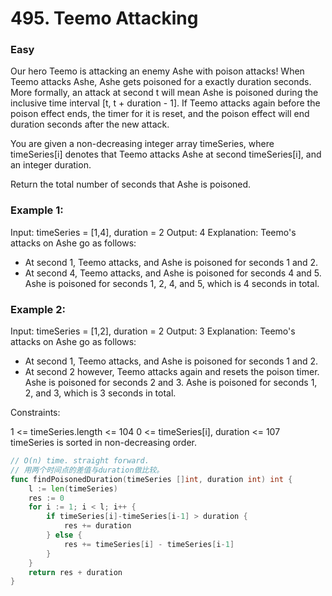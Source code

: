 # 495. Teemo Attacking

### Easy

Our hero Teemo is attacking an enemy Ashe with poison attacks! When Teemo attacks Ashe, Ashe gets poisoned for a exactly duration seconds. More formally, an attack at second t will mean Ashe is poisoned during the inclusive time interval [t, t + duration - 1]. If Teemo attacks again before the poison effect ends, the timer for it is reset, and the poison effect will end duration seconds after the new attack.

You are given a non-decreasing integer array timeSeries, where timeSeries[i] denotes that Teemo attacks Ashe at second timeSeries[i], and an integer duration.

Return the total number of seconds that Ashe is poisoned.

### Example 1:

Input: timeSeries = [1,4], duration = 2
Output: 4
Explanation: Teemo's attacks on Ashe go as follows:
- At second 1, Teemo attacks, and Ashe is poisoned for seconds 1 and 2.
- At second 4, Teemo attacks, and Ashe is poisoned for seconds 4 and 5.
Ashe is poisoned for seconds 1, 2, 4, and 5, which is 4 seconds in total.

### Example 2:

Input: timeSeries = [1,2], duration = 2
Output: 3
Explanation: Teemo's attacks on Ashe go as follows:
- At second 1, Teemo attacks, and Ashe is poisoned for seconds 1 and 2.
- At second 2 however, Teemo attacks again and resets the poison timer. Ashe is poisoned for seconds 2 and 3.
Ashe is poisoned for seconds 1, 2, and 3, which is 3 seconds in total.

Constraints:

1 <= timeSeries.length <= 104
0 <= timeSeries[i], duration <= 107
timeSeries is sorted in non-decreasing order.

```go
// O(n) time. straight forward. 
// 用两个时间点的差值与duration做比较。
func findPoisonedDuration(timeSeries []int, duration int) int {
	l := len(timeSeries)
	res := 0
	for i := 1; i < l; i++ {
		if timeSeries[i]-timeSeries[i-1] > duration {
			res += duration
		} else {
			res += timeSeries[i] - timeSeries[i-1]
		}
	}
	return res + duration
}
```